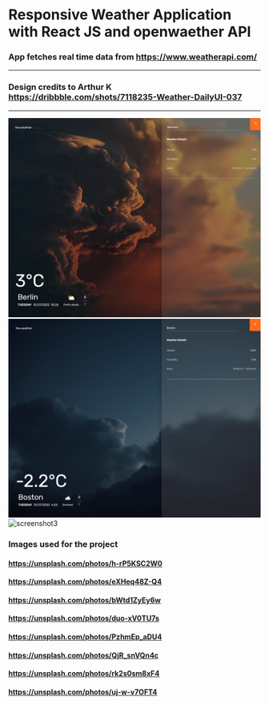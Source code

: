 # Responsive Weather Application with React JS and openwaether API

### App fetches real time data from  https://www.weatherapi.com/
---

### Design credits to Arthur K https://dribbble.com/shots/7118235-Weather-DailyUI-037
---

![screenshot1](src/assets/screenshots/img1.png)
![screenshot2](src/assets/screenshots/img2.png)
![screenshot3](src/assets/screenshots/img3.png)

###  Images used for the project
#### https://unsplash.com/photos/h-rP5KSC2W0
#### https://unsplash.com/photos/eXHeq48Z-Q4
#### https://unsplash.com/photos/bWtd1ZyEy6w
#### https://unsplash.com/photos/duo-xV0TU7s
#### https://unsplash.com/photos/PzhmEp_aDU4
#### https://unsplash.com/photos/QjR_snVQn4c
#### https://unsplash.com/photos/rk2s0sm8xF4
#### https://unsplash.com/photos/uj-w-v7OFT4